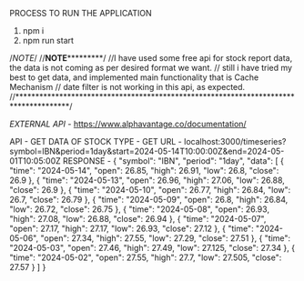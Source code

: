 
PROCESS TO RUN THE APPLICATION
1. npm i
2. npm run start

/*NOTE*/
//**************************************NOTE***********************************************/
//I have used some free api for stock report data, the data is not coming as per desired format we want.
// still i have tried my best to get data, and implemented main functionality that is Cache Mechanism
// date filter is not working in this api, as expected.
//*************************************************************************************/

*EXTERNAL API* - https://www.alphavantage.co/documentation/



API - GET DATA OF STOCK 
TYPE - GET
URL - localhost:3000/timeseries?symbol=IBN&period=1day&start=2024-05-14T10:00:00Z&end=2024-05-01T10:05:00Z
RESPONSE - {
  "symbol": "IBN",
  "period": "1day",
  "data": [
    {
      "time": "2024-05-14",
      "open": 26.85,
      "high": 26.91,
      "low": 26.8,
      "close": 26.9
    },
    {
      "time": "2024-05-13",
      "open": 26.96,
      "high": 27.06,
      "low": 26.88,
      "close": 26.9
    },
    {
      "time": "2024-05-10",
      "open": 26.77,
      "high": 26.84,
      "low": 26.7,
      "close": 26.79
    },
    {
      "time": "2024-05-09",
      "open": 26.8,
      "high": 26.84,
      "low": 26.72,
      "close": 26.75
    },
    {
      "time": "2024-05-08",
      "open": 26.93,
      "high": 27.08,
      "low": 26.88,
      "close": 26.94
    },
    {
      "time": "2024-05-07",
      "open": 27.17,
      "high": 27.17,
      "low": 26.93,
      "close": 27.12
    },
    {
      "time": "2024-05-06",
      "open": 27.34,
      "high": 27.55,
      "low": 27.29,
      "close": 27.51
    },
    {
      "time": "2024-05-03",
      "open": 27.46,
      "high": 27.49,
      "low": 27.125,
      "close": 27.34
    },
    {
      "time": "2024-05-02",
      "open": 27.55,
      "high": 27.7,
      "low": 27.505,
      "close": 27.57
    }
  ]
}